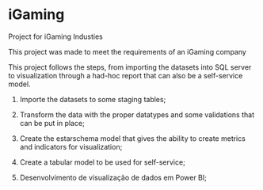 # iGaming
Project for iGaming Industies

This project was made to meet the requirements of an iGaming company

This project follows the steps, from importing the datasets into SQL server to visualization through a had-hoc report that can also be a self-service model.

1) Importe the datasets to some staging tables;
   
3) Transform the data with the proper datatypes and some validations that can be put in place;
   
4) Create the estarschema model that gives the ability to create metrics and indicators for visualization;
   
5) Create a tabular model to be used for self-service;
   
6) Desenvolvimento de visualização de dados em Power BI;
